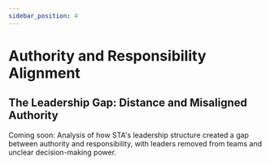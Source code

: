 ```yaml
---
sidebar_position: 4
---
```


# Authority and Responsibility Alignment

## The Leadership Gap: Distance and Misaligned Authority

Coming soon: Analysis of how STA's leadership structure created a gap between authority and responsibility, with leaders removed from teams and unclear decision-making power.